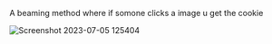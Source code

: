A beaming method where if somone clicks a image u get the cookie


![Screenshot 2023-07-05 125404](https://github.com/ddot667/-Sinister-Image-Logger-/assets/138625001/d8c02227-9849-4ed7-8337-d010902bafd1)

